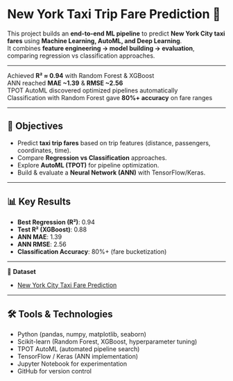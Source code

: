 # New York Taxi Trip Fare Prediction 🚕  

This project builds an **end-to-end ML pipeline** to predict **New York City taxi fares** using **Machine Learning, AutoML, and Deep Learning**.  
It combines **feature engineering → model building → evaluation**, comparing regression vs classification approaches.  

---

Achieved **R² ≈ 0.94** with Random Forest & XGBoost  
ANN reached **MAE ~1.39** & **RMSE ~2.56**  
TPOT AutoML discovered optimized pipelines automatically  
Classification with Random Forest gave **80%+ accuracy** on fare ranges  

---

## 🎯 Objectives
- Predict **taxi trip fares** based on trip features (distance, passengers, coordinates, time).  
- Compare **Regression vs Classification** approaches.  
- Explore **AutoML (TPOT)** for pipeline optimization.  
- Build & evaluate a **Neural Network (ANN)** with TensorFlow/Keras.  

---

## 📊 Key Results
- **Best Regression (R²)**: 0.94  
- **Test R² (XGBoost)**: 0.88  
- **ANN MAE**: 1.39  
- **ANN RMSE**: 2.56  
- **Classification Accuracy**: 80%+ (fare bucketization)  

---

🔗 **Dataset**
- [New York City Taxi Fare Prediction](https://www.kaggle.com/c/new-york-city-taxi-fare-prediction)  

---

## 🛠 Tools & Technologies
- Python (pandas, numpy, matplotlib, seaborn)  
- Scikit-learn (Random Forest, XGBoost, hyperparameter tuning)  
- TPOT AutoML (automated pipeline search)  
- TensorFlow / Keras (ANN implementation)  
- Jupyter Notebook for experimentation  
- GitHub for version control  
